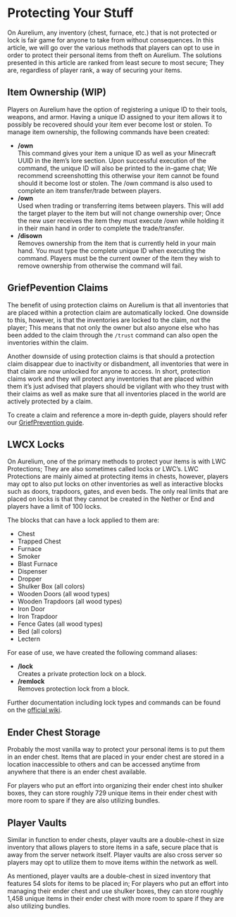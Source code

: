 # Protecting Your Stuff

On Aurelium, any inventory (chest, furnace, etc.) that is not protected or lock is fair game for anyone to take from without consequences. In this article, we will go over the various methods that players can opt to use in order to protect their personal items from theft on Aurelium. The solutions presented in this article are ranked from least secure to most secure; They are, regardless of player rank, a way of securing your items.

## Item Ownership (WIP)
Players on Aurelium have the option of registering a unique ID to their tools, weapons, and armor. Having a unique ID assigned to your item allows it to possibly be recovered should your item ever become lost or stolen. To manage item ownership, the following commands have been created:

* **/own** <br />
This command gives your item a unique ID as well as your Minecraft UUID in the item’s lore section. Upon successful execution of the command, the unique ID will also be printed to the in-game chat; We recommend screenshotting this otherwise your item cannot be found should it become lost or stolen. The /own command is also used to complete an item transfer/trade between players.
* **/own <player>** <br />
Used when trading or transferring items between players. This will add the target player to the item but will not change ownership over; Once the new user receives the item they must execute /own while holding it in their main hand in order to complete the trade/transfer.
* **/disown <unique ID>** <br />
Removes ownership from the item that is currently held in your main hand. You must type the complete unique ID when executing the command. Players must be the current owner of the item they wish to remove ownership from otherwise the command will fail.

## GriefPevention Claims
The benefit of using protection claims on Aurelium is that all inventories that are placed within a protection claim are automatically locked. One downside to this, however, is that the inventories are locked to the claim, not the player; This means that not only the owner but also anyone else who has been added to the claim through the `/trust` command can also open the inventories within the claim.

Another downside of using protection claims is that should a protection claim disappear due to inactivity or disbandment, all inventories that were in that claim are now unlocked for anyone to access. In short, protection claims work and they will protect any inventories that are placed within them it’s just advised that players should be vigilant with who they trust with their claims as well as make sure that all inventories placed in the world are actively protected by a claim.

To create a claim and reference a more in-depth guide, players should refer our [GriefPrevention guide](../griefprevention-claims).

## LWCX Locks
On Aurelium, one of the primary methods to protect your items is with LWC Protections; They are also sometimes called locks or LWC’s. LWC Protections are mainly aimed at protecting items in chests, however, players may opt to also put locks on other inventories as well as interactive blocks such as doors, trapdoors, gates, and even beds. The only real limits that are placed on locks is that they cannot be created in the Nether or End and players have a limit of 100 locks.

The blocks that can have a lock applied to them are:

* Chest
* Trapped Chest
* Furnace
* Smoker
* Blast Furnace
* Dispenser
* Dropper
* Shulker Box (all colors)
* Wooden Doors (all wood types)
* Wooden Trapdoors (all wood types)
* Iron Door
* Iron Trapdoor
* Fence Gates (all wood types)
* Bed (all colors)
* Lectern

For ease of use, we have created the following command aliases:

* **/lock** <br />
Creates a private protection lock on a block.
* **/remlock** <br />
Removes protection lock from a block.

Further documentation including lock types and commands can be found on the [official wiki](https://github.com/pop4959/LWCX/wiki/Getting-Started).

## Ender Chest Storage
Probably the most vanilla way to protect your personal items is to put them in an ender chest. Items that are placed in your ender chest are stored in a location inaccessible to others and can be accessed anytime from anywhere that there is an ender chest available.

For players who put an effort into organizing their ender chest into shulker boxes, they can store roughly 729 unique items in their ender chest with more room to spare if they are also utilizing bundles.

## Player Vaults
Similar in function to ender chests, player vaults are a double-chest in size inventory that allows players to store items in a safe, secure place that is away from the server network itself. Player vaults are also cross server so players may opt to utilize them to move items within the network as well. 

As mentioned, player vaults are a double-chest in sized inventory that features 54 slots for items to be placed in; For players who put an effort into managing their ender chest and use shulker boxes, they can store roughly 1,458 unique items in their ender chest with more room to spare if they are also utilizing bundles.